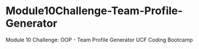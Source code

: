 # Module10Challenge-Team-Profile-Generator
Module 10 Challenge: OOP - Team Profile Generator UCF Coding Bootcamp 
